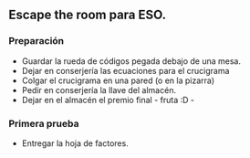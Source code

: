 ## Escape the room para ESO.

### Preparación

  - Guardar la rueda de códigos pegada debajo de una mesa.
  - Dejar en conserjería las ecuaciones para el crucigrama
  - Colgar el crucigrama en una pared (o en la pizarra)
  - Pedir en conserjería la llave del almacén.
  - Dejar en el almacén el premio final - fruta :D -

### Primera prueba
  - Entregar la hoja de factores.
